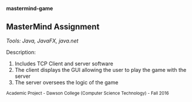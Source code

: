 #### mastermind-game
## MasterMind Assignment

_Tools: Java, JavaFX, java.net_

Description:

1. Includes TCP Client and server software
2. The client displays the GUI allowing the user to play the game with the server
3. The server oversees the logic of the game

<sub>Academic Project - Dawson College (Computer Science Technology) - Fall 2016</sub>

